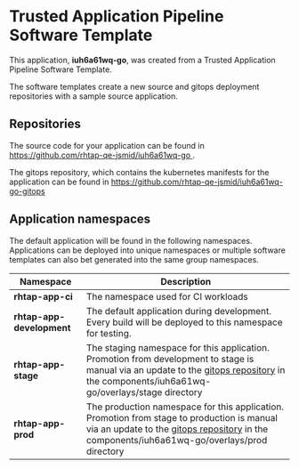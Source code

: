 # Trusted Application Pipeline Software Template

This application, **iuh6a61wq-go**, was created from a Trusted Application Pipeline Software Template.

The software templates create a new source and gitops deployment repositories with a sample source application. 

## Repositories

The source code for your application can be found in [https://github.com/rhtap-qe-jsmid/iuh6a61wq-go ](https://github.com/rhtap-qe-jsmid/iuh6a61wq-go ).
 
The gitops repository, which contains the kubernetes manifests for the application can be found in 
[https://github.com/rhtap-qe-jsmid/iuh6a61wq-go-gitops ](https://github.com/rhtap-qe-jsmid/iuh6a61wq-go-gitops ) 

## Application namespaces 

The default application will be found in the following namespaces. Applications can be deployed into unique namespaces or multiple software templates can also bet generated into the same group namespaces.  

|  Namespace   |  Description   |  
| -------- | -------- |
| **rhtap-app-ci** | The namespace used for CI workloads |
| **rhtap-app-development** | The default application during development. Every build will be deployed to this namespace for testing. |
| **rhtap-app-stage** | The staging namespace for this application. Promotion from development to stage is manual via an update to the [gitops repository](https://github.com/rhtap-qe-jsmid/iuh6a61wq-go-gitops ) in the components/iuh6a61wq-go/overlays/stage directory |
| **rhtap-app-prod** | The production namespace for this application. Promotion from stage to production is manual via an update to the [gitops repository](https://github.com/rhtap-qe-jsmid/iuh6a61wq-go-gitops ) in the components/iuh6a61wq-go/overlays/prod directory |